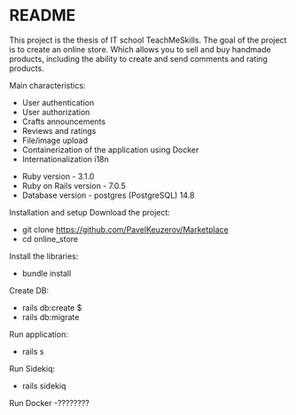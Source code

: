 # README

This project is the thesis of IT school TeachMeSkills. The goal of the project is to create an online store. Which allows you to sell and buy handmade products, including the ability to create and send comments and rating products.

Main characteristics:
- User authentication
- User authorization
- Crafts announcements
- Reviews and ratings
- File/image upload
- Containerization of the application using Docker
- Internationalization i18n

* Ruby version - 3.1.0
* Ruby on Rails version - 7.0.5
* Database version - postgres (PostgreSQL) 14.8

Installation and setup Download the project: 
- git clone https://github.com/PavelKeuzerov/Marketplace 
- cd online_store

Install the libraries: 
- bundle install

Create DB:
- rails db:create $ 
- rails db:migrate

Run application: 
- rails s 

Run Sidekiq: 
- rails sidekiq

Run Docker
-????????